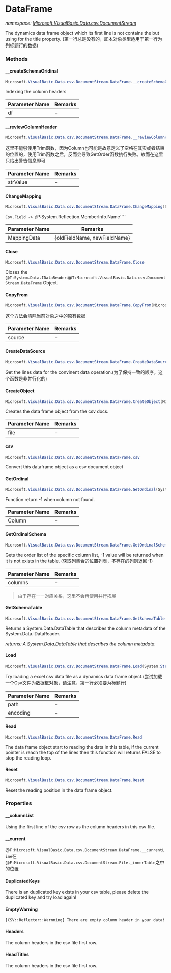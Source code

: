 ﻿# DataFrame
_namespace: [Microsoft.VisualBasic.Data.csv.DocumentStream](./index.md)_

The dynamics data frame object which its first line is not contains the but using for the title property.
 (第一行总是没有的，即本对象类型适用于第一行为列标题行的数据)



### Methods

#### __createSchemaOridinal
```csharp
Microsoft.VisualBasic.Data.csv.DocumentStream.DataFrame.__createSchemaOridinal(Microsoft.VisualBasic.Data.csv.DocumentStream.DataFrame)
```
Indexing the column headers

|Parameter Name|Remarks|
|--------------|-------|
|df|-|


#### __reviewColumnHeader
```csharp
Microsoft.VisualBasic.Data.csv.DocumentStream.DataFrame.__reviewColumnHeader(System.String)
```
这里不能够使用Trim函数，因为Column也可能是故意定义了空格在其实或者结束的位置的，使用Trim函数之后，反而会导致GetOrder函数执行失败。故而在这里只给出警告信息即可

|Parameter Name|Remarks|
|--------------|-------|
|strValue|-|


#### ChangeMapping
```csharp
Microsoft.VisualBasic.Data.csv.DocumentStream.DataFrame.ChangeMapping(System.Collections.Generic.Dictionary{System.String,System.String})
```
``Csv.Field -> @``P:System.Reflection.MemberInfo.Name````

|Parameter Name|Remarks|
|--------------|-------|
|MappingData|{oldFieldName, newFieldName}|


#### Close
```csharp
Microsoft.VisualBasic.Data.csv.DocumentStream.DataFrame.Close
```
Closes the @``T:System.Data.IDataReader``:@``T:Microsoft.VisualBasic.Data.csv.DocumentStream.DataFrame`` Object.

#### CopyFrom
```csharp
Microsoft.VisualBasic.Data.csv.DocumentStream.DataFrame.CopyFrom(Microsoft.VisualBasic.Data.csv.DocumentStream.File)
```
这个方法会清除当前对象之中的原有数据

|Parameter Name|Remarks|
|--------------|-------|
|source|-|


#### CreateDataSource
```csharp
Microsoft.VisualBasic.Data.csv.DocumentStream.DataFrame.CreateDataSource
```
Get the lines data for the convinent data operation.(为了保持一致的顺序，这个函数是非并行化的)

#### CreateObject
```csharp
Microsoft.VisualBasic.Data.csv.DocumentStream.DataFrame.CreateObject(Microsoft.VisualBasic.Data.csv.DocumentStream.File)
```
Creates the data frame object from the csv docs.

|Parameter Name|Remarks|
|--------------|-------|
|file|-|


#### csv
```csharp
Microsoft.VisualBasic.Data.csv.DocumentStream.DataFrame.csv
```
Convert this dataframe object as a csv document object

#### GetOrdinal
```csharp
Microsoft.VisualBasic.Data.csv.DocumentStream.DataFrame.GetOrdinal(System.String)
```
Function return -1 when column not found.

|Parameter Name|Remarks|
|--------------|-------|
|Column|-|


#### GetOrdinalSchema
```csharp
Microsoft.VisualBasic.Data.csv.DocumentStream.DataFrame.GetOrdinalSchema(System.String[])
```
Gets the order list of the specific column list, -1 value will be returned when it is not exists in the table.
 (获取列集合的位置列表，不存在的列则返回-1)

|Parameter Name|Remarks|
|--------------|-------|
|columns|-|

> 由于存在一一对应关系，这里不会再使用并行拓展

#### GetSchemaTable
```csharp
Microsoft.VisualBasic.Data.csv.DocumentStream.DataFrame.GetSchemaTable
```
Returns a System.Data.DataTable that describes the column metadata of the System.Data.IDataReader.

_returns: A System.Data.DataTable that describes the column metadata._

#### Load
```csharp
Microsoft.VisualBasic.Data.csv.DocumentStream.DataFrame.Load(System.String,System.Text.Encoding,System.Boolean)
```
Try loading a excel csv data file as a dynamics data frame object.(尝试加载一个Csv文件为数据框对象，请注意，第一行必须要为标题行)

|Parameter Name|Remarks|
|--------------|-------|
|path|-|
|encoding|-|


#### Read
```csharp
Microsoft.VisualBasic.Data.csv.DocumentStream.DataFrame.Read
```
The data frame object start to reading the data in this table, if the current pointer is reach 
 the top of the lines then this function will returns FALSE to stop the reading loop.

#### Reset
```csharp
Microsoft.VisualBasic.Data.csv.DocumentStream.DataFrame.Reset
```
Reset the reading position in the data frame object.


### Properties

#### __columnList
Using the first line of the csv row as the column headers in this csv file.
#### __current
@``F:Microsoft.VisualBasic.Data.csv.DocumentStream.DataFrame.__currentLine``在@``F:Microsoft.VisualBasic.Data.csv.DocumentStream.File._innerTable``之中的位置
#### DuplicatedKeys
There is an duplicated key exists in your csv table, please delete the duplicated key and try load again!
#### EmptyWarning
``[CSV::Reflector::Warnning] There are empty column header in your data!``
#### Headers
The column headers in the csv file first row.
#### HeadTitles
The column headers in the csv file first row.

